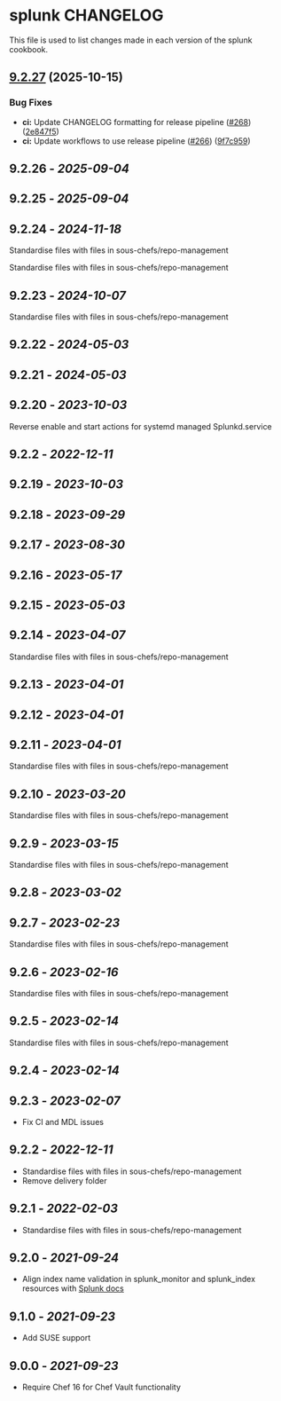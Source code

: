 # splunk CHANGELOG

This file is used to list changes made in each version of the splunk cookbook.

## [9.2.27](https://github.com/sous-chefs/chef-splunk/compare/chef-splunk-v9.2.26...chef-splunk-v9.2.27) (2025-10-15)


### Bug Fixes

* **ci:** Update CHANGELOG formatting for release pipeline ([#268](https://github.com/sous-chefs/chef-splunk/issues/268)) ([2e847f5](https://github.com/sous-chefs/chef-splunk/commit/2e847f58fd36680addc504a6ae7c240d94bd62ab))
* **ci:** Update workflows to use release pipeline ([#266](https://github.com/sous-chefs/chef-splunk/issues/266)) ([9f7c959](https://github.com/sous-chefs/chef-splunk/commit/9f7c959ecc423fbe94f4cf16fc913da876af3de7))

## 9.2.26 - *2025-09-04*

## 9.2.25 - *2025-09-04*

## 9.2.24 - *2024-11-18*

Standardise files with files in sous-chefs/repo-management

Standardise files with files in sous-chefs/repo-management

## 9.2.23 - *2024-10-07*

Standardise files with files in sous-chefs/repo-management

## 9.2.22 - *2024-05-03*

## 9.2.21 - *2024-05-03*

## 9.2.20 - *2023-10-03*

Reverse enable and start actions for systemd managed Splunkd.service

## 9.2.2 - *2022-12-11*

## 9.2.19 - *2023-10-03*

## 9.2.18 - *2023-09-29*

## 9.2.17 - *2023-08-30*

## 9.2.16 - *2023-05-17*

## 9.2.15 - *2023-05-03*

## 9.2.14 - *2023-04-07*

Standardise files with files in sous-chefs/repo-management

## 9.2.13 - *2023-04-01*

## 9.2.12 - *2023-04-01*

## 9.2.11 - *2023-04-01*

Standardise files with files in sous-chefs/repo-management

## 9.2.10 - *2023-03-20*

Standardise files with files in sous-chefs/repo-management

## 9.2.9 - *2023-03-15*

Standardise files with files in sous-chefs/repo-management

## 9.2.8 - *2023-03-02*

## 9.2.7 - *2023-02-23*

Standardise files with files in sous-chefs/repo-management

## 9.2.6 - *2023-02-16*

Standardise files with files in sous-chefs/repo-management

## 9.2.5 - *2023-02-14*

Standardise files with files in sous-chefs/repo-management

## 9.2.4 - *2023-02-14*

## 9.2.3 - *2023-02-07*

* Fix CI and MDL issues

## 9.2.2 - *2022-12-11*

* Standardise files with files in sous-chefs/repo-management
* Remove delivery folder

## 9.2.1 - *2022-02-03*

* Standardise files with files in sous-chefs/repo-management

## 9.2.0 - *2021-09-24*

* Align index name validation in splunk_monitor and splunk_index resources with [Splunk docs](https://docs.splunk.com/Documentation/Splunk/8.2.2/Indexer/Setupmultipleindexes)

## 9.1.0 - *2021-09-23*

* Add SUSE support

## 9.0.0 - *2021-09-23*

* Require Chef 16 for Chef Vault functionality
